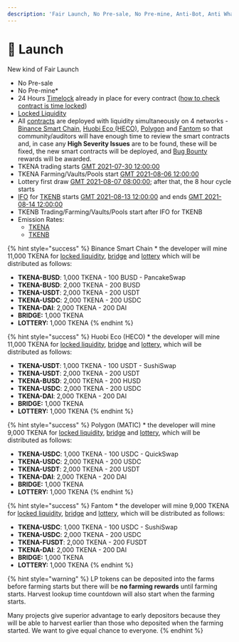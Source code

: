 ```yaml
---
description: 'Fair Launch, No Pre-sale, No Pre-mine, Anti-Bot, Anti Whale'
---
```


# 🚀 Launch

New kind of Fair Launch

* No Pre-sale
* No Pre-mine\*
* 24 Hours [Timelock](security/timelock.md) already in place for every contract \([how to check contract is time locked](https://galaxyfinance.one/how-to-verify-contract-owner-is-timelock.mp4)\)
* [Locked Liquidity](features/locked-liquidity.md)
* All [contracts](tokenomics/contracts.md) are deployed with liquidity simultaneously on 4 networks - [Binance Smart Chain](https://www.binance.org/en/smartChain), [Huobi Eco \(HECO\)](https://www.hecochain.com/en-us/), [Polygon](https://polygon.technology/) and [Fantom](https://fantom.foundation/) so that community/auditors will have enough time to review the smart contracts and, in case any **High Severity Issues** are to be found, these will be fixed, the new smart contracts will be deployed, and [Bug Bounty](security/bug-bounty.md) rewards will be awarded.
* TKENA trading starts [GMT 2021-07-30 12:00:00](https://www.timeanddate.com/countdown/generic?iso=2021-07-30T12:00:00Z&font=sanserif&p0=1440&csz=1&msg=DEFIFinance.one%20|%20TKENA%20trading)
* TKENA Farming/Vaults/Pools start [GMT 2021-08-06 12:00:00](https://www.timeanddate.com/countdown/generic?iso=2021-08-06T12:00:00Z&font=sanserif&p0=1440&csz=1&msg=DEFIFinance.one%20|%20TKENA%20Farming)
* Lottery first draw [GMT 2021-08-07 08:00:00](https://www.timeanddate.com/countdown/generic?iso=2021-08-06T12:00:00Z&font=sanserif&p0=1440&csz=1&msg=DEFIFinance.one%20|%20Lottery); after that, the 8 hour cycle starts
* [IFO](features/tkenb-ifo.md) for [TKENB](tokenomics/tkenb.md) starts [GMT 2021-08-13 12:00:00](https://www.timeanddate.com/countdown/generic?iso=2021-08-13T12:00:00Z&font=sanserif&p0=1440&csz=1&msg=DEFIFinance.one%20|%20IFO%20TKENB) and ends [GMT 2021-08-14 12:00:00](https://www.timeanddate.com/countdown/generic?iso=2021-08-14T12:00:00Z&font=sanserif&p0=1440&csz=1&msg=DEFIFinance.one%20|%20IFO%20TKENB%20END)
* TKENB Trading/Farming/Vaults/Pools start after IFO for TKENB
* Emission Rates:
  * [TKENA](tokenomics/tkenb.md)
  * [TKENB](tokenomics/tkena.md)

{% hint style="success" %}
Binance Smart Chain \* the developer will mine 11,000 TKENA for [locked liquidity](features/locked-liquidity.md), [bridge](features/token-bridge.md) and [lottery](features/lottery.md) which will be distributed as follows:

* **TKENA-BUSD**: 1,000 TKENA - 100 BUSD - PancakeSwap
* **TKENA-BUSD**: 2,000 TKENA - 200 BUSD
* **TKENA-USDT**: 2,000 TKENA - 200 USDT
* **TKENA-USDC**: 2,000 TKENA - 200 USDC
* **TKENA-DAI**:     2,000 TKENA - 200 DAI
* **BRIDGE:**             1,000 TKENA
* **LOTTERY:**          1,000 TKENA
{% endhint %}

{% hint style="success" %}
Huobi Eco \(HECO\) \* the developer will mine 11,000 TKENA for [locked liquidity](features/locked-liquidity.md), [bridge](features/token-bridge.md) and [lottery](features/lottery.md), which will be distributed as follows:

* **TKENA-USDT**: 1,000 TKENA - 100 USDT - SushiSwap
* **TKENA-USDT**: 2,000 TKENA - 200 USDT
* **TKENA-BUSD**: 2,000 TKENA - 200 HUSD
* **TKENA-USDC**: 2,000 TKENA - 200 USDC
* **TKENA-DAI**:     2,000 TKENA - 200 DAI
* **BRIDGE:**             1,000 TKENA
* **LOTTERY:**          1,000 TKENA
{% endhint %}

{% hint style="success" %}
Polygon \(MATIC\) \* the developer will mine 9,000 TKENA for [locked liquidity](features/locked-liquidity.md), [bridge](features/token-bridge.md) and [lottery](features/lottery.md), which will be distributed as follows:

* **TKENA-USDC**: 1,000 TKENA - 100 USDC - QuickSwap
* **TKENA-USDC**: 2,000 TKENA - 200 USDC
* **TKENA-USDT**: 2,000 TKENA - 200 USDT
* **TKENA-DAI**:     2,000 TKENA - 200 DAI
* **BRIDGE:**             1,000 TKENA
* **LOTTERY:**          1,000 TKENA
{% endhint %}

{% hint style="success" %}
Fantom \* the developer will mine 9,000 TKENA for [locked liquidity](features/locked-liquidity.md), [bridge](features/token-bridge.md) and [lottery](features/lottery.md), which will be distributed as follows:

* **TKENA-USDC**:   1,000 TKENA - 100 USDC - SushiSwap
* **TKENA-USDC**:   2,000 TKENA - 200 USDC
* **TKENA-FUSDT**: 2,000 TKENA - 200 FUSDT
* **TKENA-DAI**:       2,000 TKENA - 200 DAI
* **BRIDGE:**               1,000 TKENA
* **LOTTERY:**            1,000 TKENA
{% endhint %}

{% hint style="warning" %}
LP tokens can be deposited into the farms before farming starts but there will be **no farming rewards** until farming starts. Harvest lookup time countdown will also start when the farming starts.

Many projects give superior advantage to early depositors because they will be able to harvest earlier than those who deposited when the farming started. We want to give equal chance to everyone.
{% endhint %}

​

​

​

